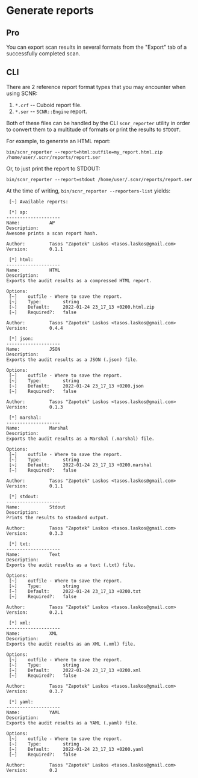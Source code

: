 # Generate reports

## Pro

You can export scan results in several formats from the "Export" tab of a successfully completed scan.

## CLI

There are 2 reference report format types that you may encounter when using SCNR:

1. `*.crf` -- Cuboid report file.
1. `*.ser` -- `SCNR::Engine` report.

Both of these files can be handled by the CLI `scnr_reporter` utility in order
to convert them to a multitude of formats or print the results to `STDOUT`.

For example, to generate an HTML report:

`bin/scnr_reporter --report=html:outfile=my_report.html.zip /home/user/.scnr/reports/report.ser`

Or, to just print the report to STDOUT:

`bin/scnr_reporter --report=stdout /home/user/.scnr/reports/report.ser`

At the time of writing, `bin/scnr_reporter --reporters-list` yields:

```
 [~] Available reports:

 [*] ap:
--------------------
Name:           AP
Description:
Awesome prints a scan report hash.

Author:         Tasos "Zapotek" Laskos <tasos.laskos@gmail.com>
Version:        0.1.1

 [*] html:
--------------------
Name:           HTML
Description:
Exports the audit results as a compressed HTML report.

Options:
 [~]    outfile - Where to save the report.
 [~]    Type:        string
 [~]    Default:     2022-01-24 23_17_13 +0200.html.zip
 [~]    Required?:   false

Author:         Tasos "Zapotek" Laskos <tasos.laskos@gmail.com>
Version:        0.4.4

 [*] json:
--------------------
Name:           JSON
Description:
Exports the audit results as a JSON (.json) file.

Options:
 [~]    outfile - Where to save the report.
 [~]    Type:        string
 [~]    Default:     2022-01-24 23_17_13 +0200.json
 [~]    Required?:   false

Author:         Tasos "Zapotek" Laskos <tasos.laskos@gmail.com>
Version:        0.1.3

 [*] marshal:
--------------------
Name:           Marshal
Description:
Exports the audit results as a Marshal (.marshal) file.

Options:
 [~]    outfile - Where to save the report.
 [~]    Type:        string
 [~]    Default:     2022-01-24 23_17_13 +0200.marshal
 [~]    Required?:   false

Author:         Tasos "Zapotek" Laskos <tasos.laskos@gmail.com>
Version:        0.1.1

 [*] stdout:
--------------------
Name:           Stdout
Description:
Prints the results to standard output.

Author:         Tasos "Zapotek" Laskos <tasos.laskos@gmail.com>
Version:        0.3.3

 [*] txt:
--------------------
Name:           Text
Description:
Exports the audit results as a text (.txt) file.

Options:
 [~]    outfile - Where to save the report.
 [~]    Type:        string
 [~]    Default:     2022-01-24 23_17_13 +0200.txt
 [~]    Required?:   false

Author:         Tasos "Zapotek" Laskos <tasos.laskos@gmail.com>
Version:        0.2.1

 [*] xml:
--------------------
Name:           XML
Description:
Exports the audit results as an XML (.xml) file.

Options:
 [~]    outfile - Where to save the report.
 [~]    Type:        string
 [~]    Default:     2022-01-24 23_17_13 +0200.xml
 [~]    Required?:   false

Author:         Tasos "Zapotek" Laskos <tasos.laskos@gmail.com>
Version:        0.3.7

 [*] yaml:
--------------------
Name:           YAML
Description:
Exports the audit results as a YAML (.yaml) file.

Options:
 [~]    outfile - Where to save the report.
 [~]    Type:        string
 [~]    Default:     2022-01-24 23_17_13 +0200.yaml
 [~]    Required?:   false

Author:         Tasos "Zapotek" Laskos <tasos.laskos@gmail.com>
Version:        0.2
```
